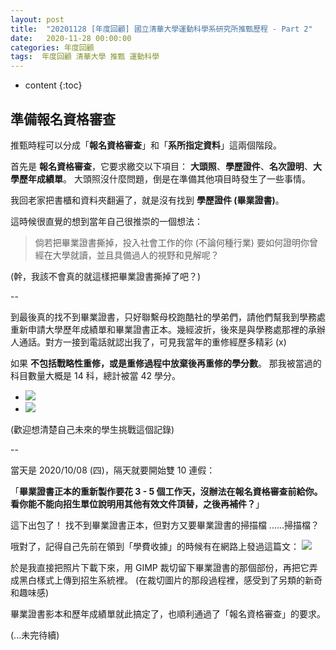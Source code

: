 ```yaml
---
layout: post
title:  "20201128 [年度回顧] 國立清華大學運動科學系研究所推甄歷程 - Part 2"
date:   2020-11-28 00:00:00
categories: 年度回顧
tags:  年度回顧 清華大學 推甄 運動科學
---
```



* content
{:toc}


## 準備報名資格審查
推甄時程可以分成「**報名資格審查**」和「**系所指定資料**」這兩個階段。

首先是 **報名資格審查**，它要求繳交以下項目：
**大頭照**、**學歷證件**、**名次證明**、**大學歷年成績單**。
大頭照沒什麼問題，倒是在準備其他項目時發生了一些事情。

我回老家把書櫃和資料夾翻遍了，就是沒有找到 **學歷證件 (畢業證書)**。

這時候很直覺的想到當年自己很推崇的一個想法：
> 倘若把畢業證書撕掉，投入社會工作的你 (不論何種行業) 要如何證明你曾經在大學就讀，並且具備過人的視野和見解呢？

(幹，我該不會真的就這樣把畢業證書撕掉了吧？)

--

到最後真的找不到畢業證書，只好聯繫母校跑酷社的學弟們，請他們幫我到學務處重新申請大學歷年成績單和畢業證書正本。幾經波折，後來是與學務處那裡的承辦人通話。對方一接到電話就認出我了，可見我當年的重修經歷多精彩 (x)

如果 **不包括戰略性重修，或是重修過程中放棄後再重修的學分數**。
那我被當過的科目數量大概是 14 科，總計被當 42 學分。 
* ![](https://i.imgur.com/QJx5I5D.jpg)
* ![](https://i.imgur.com/XJGZRC9.jpg)

(歡迎想清楚自己未來的學生挑戰這個記錄)

--

當天是 2020/10/08 (四)，隔天就要開始雙 10 連假：

「**畢業證書正本的重新製作要花 3 - 5 個工作天，沒辦法在報名資格審查前給你。看你能不能向招生單位說明用其他有效文件頂替，之後再補件？**」

這下出包了！
找不到畢業證書正本，但對方又要畢業證書的掃描檔
......掃描檔？

哦對了，記得自己先前在領到「學費收據」的時候有在網路上發過這篇文：
![](https://i.imgur.com/J4MbCjT.png)

於是我直接把照片下載下來，用 GIMP 裁切留下畢業證書的那個部份，再把它弄成黑白樣式上傳到招生系統裡。
(在裁切圖片的那段過程裡，感受到了另類的新奇和趣味感)

畢業證書影本和歷年成績單就此搞定了，也順利通過了「報名資格審查」的要求。

(...未完待續)
